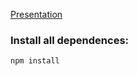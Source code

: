 [Presentation](https://christina-kashevar-typescript.netlify.app/)

### Install all dependences: 
```
npm install
```
